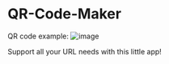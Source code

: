 # QR-Code-Maker



QR code example: ![image](https://user-images.githubusercontent.com/74619699/110327758-6515cd80-7fe8-11eb-84be-8376e58725a1.png)

Support all your URL needs with this little app!






